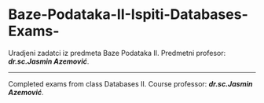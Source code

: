 # Baze-Podataka-II-Ispiti-Databases-Exams-
Uradjeni zadatci iz predmeta Baze Podataka II. Predmetni profesor: 
<b><i>dr.sc.Jasmin Azemović</i></b>.
_________________________________________________
Completed exams from class Databases II. Course professor: 
<b><i>dr.sc.Jasmin Azemović</i></b>.
